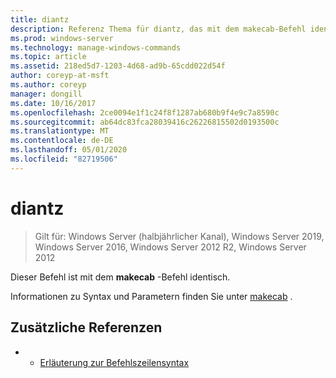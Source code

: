 ```yaml
---
title: diantz
description: Referenz Thema für diantz, das mit dem makecab-Befehl identisch ist.
ms.prod: windows-server
ms.technology: manage-windows-commands
ms.topic: article
ms.assetid: 218ed5d7-1203-4d68-ad9b-65cdd022d54f
author: coreyp-at-msft
ms.author: coreyp
manager: dongill
ms.date: 10/16/2017
ms.openlocfilehash: 2ce0094e1f1c24f8f1287ab680b9f4e9c7a8590c
ms.sourcegitcommit: ab64dc83fca28039416c26226815502d0193500c
ms.translationtype: MT
ms.contentlocale: de-DE
ms.lasthandoff: 05/01/2020
ms.locfileid: "82719506"
---
```

# <a name="diantz"></a>diantz

> Gilt für: Windows Server (halbjährlicher Kanal), Windows Server 2019, Windows Server 2016, Windows Server 2012 R2, Windows Server 2012

Dieser Befehl ist mit dem **makecab** -Befehl identisch.

Informationen zu Syntax und Parametern finden Sie unter [makecab](makecab.md) .

## <a name="additional-references"></a>Zusätzliche Referenzen
-   - [Erläuterung zur Befehlszeilensyntax](command-line-syntax-key.md)

